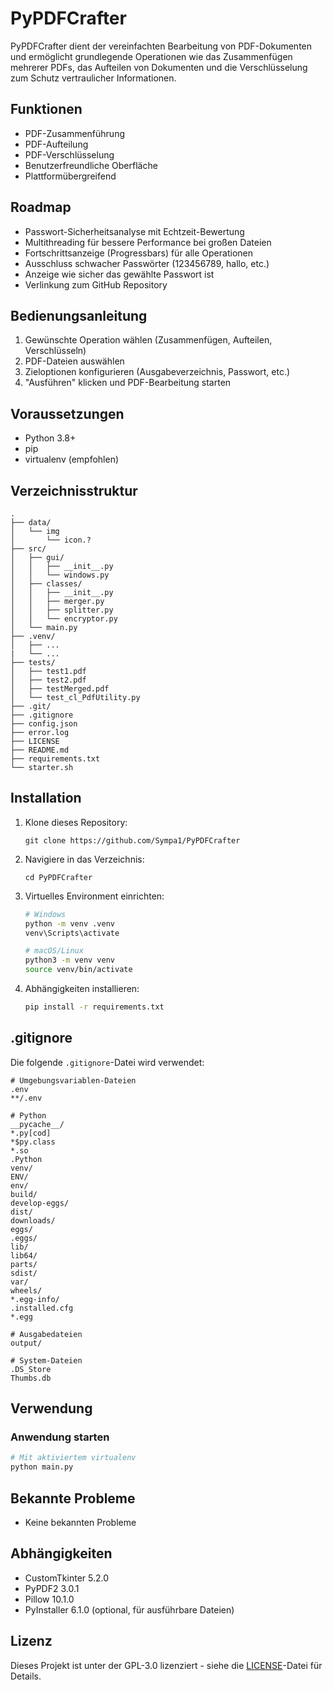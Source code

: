 # PyPDFCrafter

PyPDFCrafter dient der vereinfachten Bearbeitung von PDF-Dokumenten und ermöglicht grundlegende Operationen wie das Zusammenfügen mehrerer PDFs, das Aufteilen von Dokumenten und die Verschlüsselung zum Schutz vertraulicher Informationen.

## Funktionen
- PDF-Zusammenführung
- PDF-Aufteilung
- PDF-Verschlüsselung
- Benutzerfreundliche Oberfläche
- Plattformübergreifend

## Roadmap
- Passwort-Sicherheitsanalyse mit Echtzeit-Bewertung
- Multithreading für bessere Performance bei großen Dateien
- Fortschrittsanzeige (Progressbars) für alle Operationen
- Ausschluss schwacher Passwörter (123456789, hallo, etc.)
- Anzeige wie sicher das gewählte Passwort ist
- Verlinkung zum GitHub Repository

## Bedienungsanleitung
1. Gewünschte Operation wählen (Zusammenfügen, Aufteilen, Verschlüsseln)
2. PDF-Dateien auswählen
3. Zieloptionen konfigurieren (Ausgabeverzeichnis, Passwort, etc.)
4. "Ausführen" klicken und PDF-Bearbeitung starten

## Voraussetzungen
- Python 3.8+
- pip
- virtualenv (empfohlen) 

## Verzeichnisstruktur
```
.
├── data/
│   └── img
│       └── icon.?
├── src/
│   ├── gui/
│   │   ├── __init__.py
│   │   └── windows.py
│   ├── classes/
│   │   ├── __init__.py
│   │   ├── merger.py
│   │   ├── splitter.py
│   │   └── encryptor.py
│   └── main.py
├── .venv/
│   ├── ...
|   └── ...
├── tests/
│   ├── test1.pdf
│   ├── test2.pdf
│   ├── testMerged.pdf
│   └── test_cl_PdfUtility.py
├── .git/
├── .gitignore
├── config.json
├── error.log
├── LICENSE
├── README.md
├── requirements.txt
└── starter.sh
```

## Installation
1. Klone dieses Repository:
   ```
   git clone https://github.com/Sympa1/PyPDFCrafter
   ```
2. Navigiere in das Verzeichnis:
   ```
   cd PyPDFCrafter
   ```
3. Virtuelles Environment einrichten:
   ```bash
   # Windows
   python -m venv .venv
   venv\Scripts\activate
   
   # macOS/Linux
   python3 -m venv venv
   source venv/bin/activate
   ```
4. Abhängigkeiten installieren:
   ```bash
   pip install -r requirements.txt
   ```

## .gitignore
Die folgende `.gitignore`-Datei wird verwendet:
```
# Umgebungsvariablen-Dateien
.env
**/.env

# Python
__pycache__/
*.py[cod]
*$py.class
*.so
.Python
venv/
ENV/
env/
build/
develop-eggs/
dist/
downloads/
eggs/
.eggs/
lib/
lib64/
parts/
sdist/
var/
wheels/
*.egg-info/
.installed.cfg
*.egg

# Ausgabedateien
output/

# System-Dateien
.DS_Store
Thumbs.db
```

## Verwendung
### Anwendung starten
```bash
# Mit aktiviertem virtualenv
python main.py
```

## Bekannte Probleme
- Keine bekannten Probleme

## Abhängigkeiten
- CustomTkinter 5.2.0
- PyPDF2 3.0.1
- Pillow 10.1.0
- PyInstaller 6.1.0 (optional, für ausführbare Dateien)

## Lizenz
Dieses Projekt ist unter der GPL-3.0 lizenziert - siehe die [LICENSE](LICENSE)-Datei für Details.